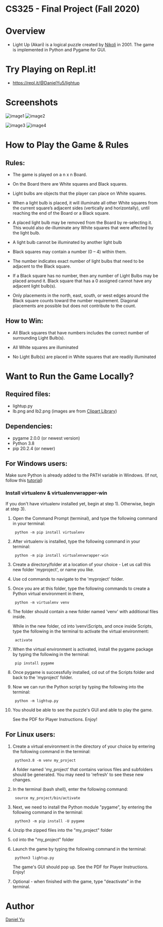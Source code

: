 # CS325 - Final Project (Fall 2020)


# Overview
- Light Up (Akari) is a logical puzzle created by [Nikoli](https://www.nikoli.co.jp/) in 2001. The game is implemented in Python and Pygame for GUI. 


# Try Playing on Repl.it!

- https://repl.it/@DanielYu5/lightup

# Screenshots
![image1](https://github.com/kuckikirukia/Light-Up/blob/main/images/sample1.png) ![image2](https://github.com/kuckikirukia/Light-Up/blob/main/images/sample2.png)

![image3](https://github.com/kuckikirukia/Light-Up/blob/main/images/sample3.png) ![image4](https://github.com/kuckikirukia/Light-Up/blob/main/images/sample4.png)

# How to Play the Game & Rules

## Rules:
- The game is played on a n x n Board.

- On the Board there are White squares and Black squares.

- Light bulbs are objects that the player can place on White squares.

- When a light bulb is placed, it will illuminate all other White squares from the current square’s adjacent sides (vertically and horizontally), until reaching the end of the Board or a Black square.

- A placed light bulb may be removed from the Board by re-selecting it. This would also de-illuminate any White squares that were affected by the light bulb.

- A light bulb cannot be illuminated by another light bulb

- Black squares may contain a number (0 – 4) within them.

- The number indicates exact number of light bulbs that need to be adjacent to the Black square.

- If a Black square has no number, then any number of Light Bulbs may be placed around it. Black square that has a 0 assigned cannot have any adjacent light bulb(s).

- Only placements in the north, east, south, or west edges around the Black square counts toward the number requirement. Diagonal placements are possible but does not contribute to the count.

## How to Win:
- All Black squares that have numbers includes the correct number of surrounding Light Bulb(s).

- All White squares are illuminated

- No Light Bulb(s) are placed in White squares that are readily illuminated



# Want to Run the Game Locally?

## Required files: 
 - lightup.py
 - lb.png and lb2.png (images are from [Clipart Library](http://clipart-library.com/))

## Dependencies: 
 - pygame 2.0.0 (or newest version)
 - Python 3.8 
 - pip 20.2.4 (or newer)


## For Windows users:


Make sure Python is already added to the PATH variable in Windows.
(If not, follow this [tutorial](https://www.educative.io/edpresso/how-to-add-python-to-path-variable-in-windows))


### Install virtualenv & virtualenvwrapper-win

If you don't have virtualenv installed yet, begin at step 1). Otherwise, begin at step 3).

1) Open the Command Prompt (terminal), and type the following command in your terminal:

        python -m pip install virtualenv

2) After virtualenv is installed, type the following command in your terminal:
    
        python -m pip install virtualenvwrapper-win

3) Create a directory/folder at a location of your choice - Let us call this new folder 'myproject', or name you like.

4) Use cd commands to navigate to the 'myproject' folder.

5) Once you are at this folder, type the following commands to create a Python virtual environment in there,

        python -m virtualenv venv

6) The folder should contain a new folder named 'venv' with additional files inside.

    While in the new folder, cd into \venv\Scripts, and once inside Scripts, type the following in the terminal to activate the virtual environment:

        activate

7) When the virtual environment is activated, install the pygame package by typing the following in the terminal:

        pip install pygame

8) Once pygame is successfully installed, cd out of the Scripts folder and back to the 'myproject' folder.

8) Now we can run the Python script by typing the following into the terminal:

        python -m lightup.py

9) You should be able to see the puzzle's GUI and able to play the game. 

    See the PDF for Player Instructions. Enjoy!




## For Linux users:

1) Create a virtual environment in the directory of your choice by entering the following command in the terminal: 

        python3.8 -m venv my_project

    A folder named 'my_project' that contains various files and subfolders should be generated. You may need to 'refresh' to see these new changes.

2) In the terminal (bash shell), enter the following command:

        source my_project/bin/activate

3) Next, we need to install the Python module "pygame", by entering the following command in the terminal:

        python3 -m pip install -U pygame

4) Unzip the zipped files into the "my_project" folder

5) cd into the "my_project" folder

6) Launch the game by typing the following command in the terminal:

        python3 lightup.py

    The game's GUI should pop up. See the PDF for Player Instructions. Enjoy!

7) Optional - when finished with the game, type "deactivate" in the terminal.

# Author
[Daniel Yu](https://github.com/kuckikirukia)

